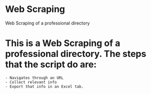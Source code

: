 # Web Scraping
Web Scraping of a professional directory
# This is a Web Scraping of a professional directory. The steps that the script do are:
    - Navigates through an URL
    - Collect relevant info
    - Export that info in an Excel tab.
